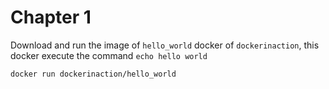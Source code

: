 # Chapter 1

Download and run the image of `hello_world` docker of `dockerinaction`, this docker execute the command `echo hello world`

```sh
docker run dockerinaction/hello_world
```


